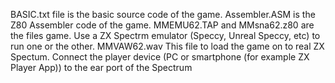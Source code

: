 BASIC.txt file is the basic source code of the game.
Assembler.ASM is the Z80 Assembler code of the game.
MMEMU62.TAP and MMsna62.z80 are the files game. Use a ZX Spectrm emulator (Speccy, Unreal Speccy, etc) to run one or the other.
MMVAW62.wav This file to load the game on to real ZX Spectum. Connect the player device (PC or smartphone (for example ZX Player App)) to the ear port of the Spectrum
